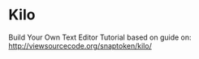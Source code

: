 # Kilo
Build Your Own Text Editor
Tutorial based on guide on:
http://viewsourcecode.org/snaptoken/kilo/
